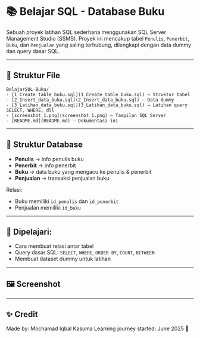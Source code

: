 # 📚 Belajar SQL - Database Buku

Sebuah proyek latihan SQL sederhana menggunakan SQL Server Management Studio (SSMS). Proyek ini mencakup tabel `Penulis`, `Penerbit`, `Buku`, dan `Penjualan` yang saling terhubung, dilengkapi dengan data dummy dan query dasar SQL.

---

## 📁 Struktur File

```
BelajarSQL-Buku/
- [1_Create_table_buku.sql](1_Create_table_buku.sql) – Struktur tabel
- [2_Insert_data_buku.sql](2_Insert_data_buku.sql) – Data dummy
- [3_Latihan_data_buku.sql](3_Latihan_data_buku.sql) – Latihan query SELECT, WHERE, dll
- [screenshot_1.png](screenshot_1.png) – Tampilan SQL Server
- [README.md](README.md) – Dokumentasi ini

```

---

## 🧱 Struktur Database

* **Penulis** → info penulis buku
* **Penerbit** → info penerbit
* **Buku** → data buku yang mengacu ke penulis & penerbit
* **Penjualan** → transaksi penjualan buku

Relasi:

* Buku memiliki `id_penulis` dan `id_penerbit`
* Penjualan memiliki `id_buku`

---

## 🧠 Dipelajari:

* Cara membuat relasi antar tabel
* Query dasar SQL: `SELECT`, `WHERE`, `ORDER BY`, `COUNT`, `BETWEEN`
* Membuat dataset dummy untuk latihan

---

## 🖼️ Screenshot

---

## ✨ Credit

Made by: Mochamad Iqbal Kasuma
Learning journey started: June 2025 🚀
